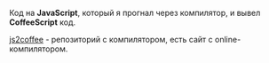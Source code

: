 Код на **JavaScript**, который я прогнал через компилятор, и вывел **CoffeeScript** код.

[js2coffee](https://github.com/js2coffee/js2coffee) - репозиторий с компилятором, есть сайт с online-компилятором.
